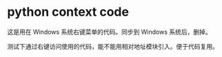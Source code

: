 # python context code

这是用在 Windows 系统右键菜单的代码。同步到 Windows 系统后，删掉。

测试下通过右键访问使用的代码，能不能用相对地址模块引入。便于代码复用。
